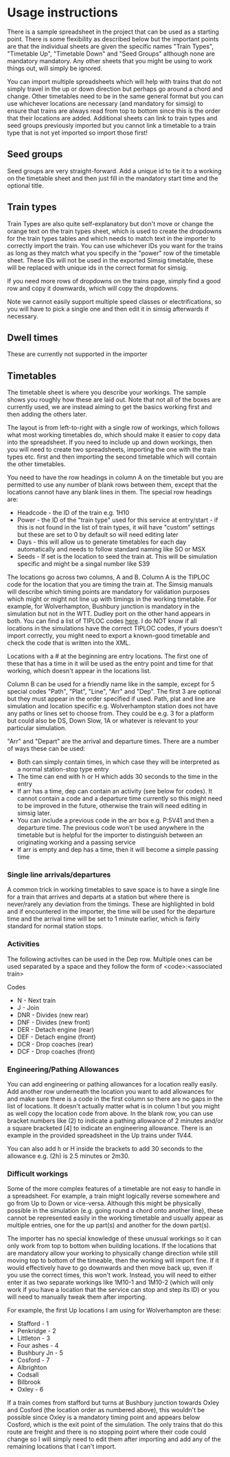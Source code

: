 # Usage instructions
There is a sample spreadsheet in the project that can be used as a starting point. There is some flexibility as described below but the important points are that the individual sheets are given the specific names "Train Types", "Timetable Up", "Timetable Down" and "Seed Groups" although none are mandatory mandatory. Any other sheets that you might be using to work things out, will simply be ignored.

You can import multiple spreadsheets which will help with trains that do not simply travel in the up or down direction but perhaps go around a chord and change. Other timetables need to be in the same general format but you can use whichever locations are necessary (and mandatory for simsig) to ensure that trains are always read from top to bottom since this is the order that their locations are added. Additional sheets can link to train types and seed groups previously imported but you cannot link a timetable to a train type that is not yet imported so import those first!

## Seed groups
Seed groups are very straight-forward. Add a unique id to tie it to a working on the timetable sheet and then just fill in the mandatory start time and the optional title.

## Train types
Train Types are also quite self-explanatory but don't move or change the orange text on the train types sheet, which is used to create the dropdowns for the train types tables and which needs to match text in the importer to correctly import the train. You can use whichever IDs you want for the trains as long as they match what you specify in the "power" row of the timetable sheet. These IDs will not be used in the exported Simsig timetable, these will be replaced with unique ids in the correct format for simsig.

If you need more rows of dropdowns on the trains page, simply find a good row and copy it downwards, which will copy the dropdowns.

Note we cannot easily support multiple speed classes or electrifications, so you will have to pick a single one and then edit it in simsig afterwards if necessary.

## Dwell times
These are currently not supported in the importer

## Timetables
The timetable sheet is where you describe your workings. The sample shows you roughly how these are laid out. Note that not all of the boxes are currently used, we are instead aiming to get the basics working first and then adding the others later.

The layout is from left-to-right with a single row of workings, which follows what most working timetables do, which should make it easier to copy data into the spreadsheet. If you need to include up and down workings, then you will need to create two spreadsheets, importing the one with the train types etc. first and then importing the second timetable which will contain the other timetables.

You need to have the row headings in column A on the timetable but you are permitted to use any number of blank rows between them, except that the locations cannot have any blank lines in them. The special row headings are:

* Headcode - the ID of the train e.g. 1H10
* Power - the ID of the "train type" used for this service at entry/start - if this is not found in the list of train types, it will have "custom" settings but these are set to 0 by default so will need editing later
* Days - this will allow us to generate timetables for each day automatically and needs to follow standard naming like SO or MSX
* Seeds - If set is the location to seed the train at. This will be simulation specific and might be a singal number like S39

The locations go across two columns, A and B. Column A is the TIPLOC code for the location that you are timing the train at. The Simsig manuals will describe which timing points are mandatory for validation purposes which might or might not line up with timings in the working timetable. For example, for Wolverhampton, Bushbury junction is mandatory in the simulation but not in the WTT. Dudley port on the other hand appears in both. You can find a list of TIPLOC codes [here](http://www.railwaycodes.org.uk/crs/crs0.shtm). I do NOT know if all locations in the simulations have the correct TIPLOC codes, if yours doesn't import correctly, you might need to export a known-good timetable and check the code that is written into the XML.

Locations with a # at the beginning are entry locations. The first one of these that has a time in it will be used as the entry point and time for that working, which doesn't appear in the locations list.

Column B can be used for a friendly name like in the sample, except for 5 special codes "Path", "Plat", "Line", "Arr" and "Dep". The first 3 are optional but they must appear in the order specified if used. Path, plat and line are simulation and location specific e.g. Wolverhampton station does not have any paths or lines set to choose from. They could be e.g. 3 for a platform but could also be DS, Down Slow, 1A or whatever is relevant to your particular simulation.

"Arr" and "Depart" are the arrival and departure times. There are a number of ways these can be used:
* Both can simply contain times, in which case they will be interpreted as a normal station-stop type entry
* The time can end with h or H which adds 30 seconds to the time in the entry
* If arr has a time, dep can contain an activity (see below for codes). It cannot contain a code and a departure time currently so this might need to be improved in the future, otherwise the train will need editing in simsig later.
* You can include a previous code in the arr box e.g. P:5V41 and then a departure time. The previous code won't be used anywhere in the timetable but is helpful for the importer to distinguish between an originating working and a passing service
* If arr is empty and dep has a time, then it will become a simple passing time

### Single line arrivals/departures
A common trick in working timetables to save space is to have a single line for a train that arrives and departs at a station but where there is never/rarely any deviation from the timings. These are highlighted in bold and if encountered in the importer, the time will be used for the departure time and the arrival time will be set to 1 minute earlier, which is fairly standard for normal station stops.

### Activities
The following activites can be used in the Dep row. Multiple ones can be used separated by a space and they follow the form of &lt;code>:&lt;associated train>

Codes
* N - Next train
* J - Join
* DNR - Divides (new rear)
* DNF - Divides (new front)
* DER - Detach engine (rear)
* DEF - Detach engine (front)
* DCR - Drop coaches (rear)
* DCF - Drop coaches (front)

### Engineering/Pathing Allowances
You can add engineering or pathing allowances for a location really easily. Add another row underneath the location you want to add allowances for and make sure there is a code in the first column so there are no gaps in the list of locations. It doesn't actually matter what is in column 1 but you might as well copy the location code from above. In the blank row, you can use bracket numbers like (2) to indicate a pathing allowance of 2 minutes and/or a square bracketed [4] to indicate an engineering allowance. There is an example in the provided spreadsheet in the Up trains under 1V44.

You can also add h or H inside the brackets to add 30 seconds to the allowance e.g. (2h) is 2.5 minutes or 2m30.

### Difficult workings
Some of the more complex features of a timetable are not easy to handle in a spreadsheet. For example, a train might logically reverse somewhere and go from Up to Down or vice-versa. Although this might be physically possible in the simulation (e.g. going round a chord onto another line), these cannot be represented easily in the working timetable and usually appear as multiple entries, one for the up part(s) and another for the down part(s).

The importer has no special knowledge of these unusual workings so it can only work from top to bottom when building locations. If the locations that are mandatory allow your working to physically change direction while still moving top to bottom of the timeable, then the working will import fine. If it would effectively have to go downwards and then move back up, even if you use the correct times, this won't work. Instead, you will need to either enter it as two separate workings like 1M10-1 and 1M10-2 (which will only work if you have a location that the service can stop and step its ID) or you will need to manually tweak them after importing.

For example, the first Up locations I am using for Wolverhampton are these:

* Stafford - 1
* Penkridge - 2
* Littleton - 3
* Four ashes - 4
* Bushbury Jn - 5
* Cosford - 7
* Albrighton
* Codsall
* Bilbrook
* Oxley - 6

If a train comes from stafford but turns at Bushbury junction towards Oxley and Cosford (the location order as numbered above), this wouldn't be possible since Oxley is a mandatory timing point and appears below Cosford, which is the exit point of the simulation. The only trains that do this route are freight and there is no stopping point where their code could change so I will simply need to edit them after importing and add any of the remaining locations that I can't import.